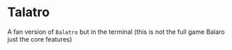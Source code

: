 # Talatro

A fan version of ```Balatro``` but in the terminal
(this is not the full game Balaro just the core features) 
